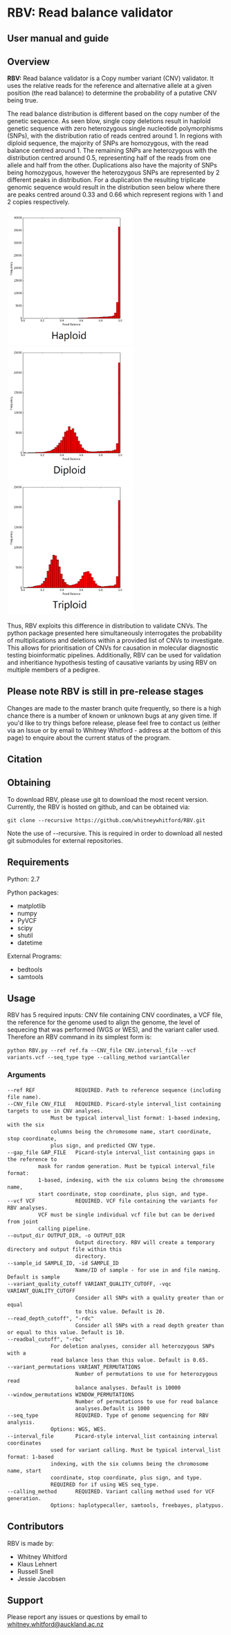 # RBV: Read balance validator
## User manual and guide


## Overview
**RBV:** Read balance validator is a Copy number variant (CNV) validator. It uses the relative reads for the reference and alternative allele at a given position (the read balance) to determine the probability of a putative CNV being true.

The read balance distribution is different based on the copy number of the genetic sequence. As seen blow, single copy deletions result in haploid genetic sequence with zero heterozygous single nucleotide polymorphisms (SNPs), with the distribution ratio of reads centred around 1. In regions with diploid sequence, the majority of SNPs are homozygous, with the read balance centred around 1. The remaining SNPs are heterozygous with the distribution centred around 0.5, representing half of the reads from one allele and half from the other. Duplications also have the majority of SNPs being homozygous, however the heterozygous SNPs are represented by 2 different peaks in distribution. For a duplication the resulting triplicate genomic sequence would result in the distribution seen below where there are peaks centred around 0.33 and 0.66 which represent regions with 1 and 2 copies respectively.

<img src="./images/haploid_readbal.png" width="290"><img src="./images/diploid_readbal.png" width="290"><img src="./images/triploid_readbal.png" width="290">

Thus, RBV exploits this difference in distribution to validate CNVs. The python package presented here simultaneously interrogates the probability of multiplications and deletions within a provided list of CNVs to investigate. This allows for prioritisation of CNVs for causation in molecular diagnostic testing bioinformatic pipelines. Additionally, RBV can be used for validation and inheritiance hypothesis testing of causative variants by using RBV on multiple members of a pedigree.

## Please note RBV is still in pre-release stages
Changes are made to the master branch quite frequently, so there is a high chance there is a number of known or unknown bugs at any given time. If you'd like to try things before release, please feel free to contact us (either via an Issue or by email to Whitney Whitford - address at the bottom of this page) to enquire about the current status of the program.

## Citation



## Obtaining
To download RBV, please use git to download the most recent version.  Currently, the RBV is hosted on github, and can be obtained via:

    git clone --recursive https://github.com/whitneywhitford/RBV.git

Note the use of --recursive.  This is required in order to download all nested git submodules for external repositories.

## Requirements
Python: 2.7

Python packages:
- matplotlib
- numpy
- PyVCF
- scipy
- shutil
- datetime

External Programs:
- bedtools
- samtools

## Usage
RBV has 5 required inputs: CNV file containing CNV coordinates, a VCF file, the reference for the genome used to align the genome, the level of sequecing that was performed (WGS or WES), and the variant caller used. Therefore an RBV command in its simplest form is:

  	python RBV.py --ref ref.fa --CNV_file CNV.interval_file --vcf variants.vcf --seq_type type --calling_method variantCaller
  
### Arguments
  ~~~~ -h, --help       show this help message and exit
  --ref REF             REQUIRED. Path to reference sequence (including file name).
  --CNV_file CNV_FILE   REQUIRED. Picard-style interval_list containing targets to use in CNV analyses.
		        Must be typical interval_list format: 1-based indexing, with the six
		        columns being the chromosome name, start coordinate, stop coordinate,
		        plus sign, and predicted CNV type.
  --gap_file GAP_FILE   Picard-style interval_list containing gaps in the reference to
			mask for random generation. Must be typical interval_file format:
			1-based, indexing, with the six columns being the chromosome name,
			start coordinate, stop coordinate, plus sign, and type.
  --vcf VCF         	REQUIRED. VCF file containing the variants for RBV analyses.
			VCF must be single individual vcf file but can be derived from joint
			calling pipeline.
  --output_dir OUTPUT_DIR, -o OUTPUT_DIR
                        Output directory. RBV will create a temporary directory and output file within this
                        directory.
  --sample_id SAMPLE_ID, -id SAMPLE_ID
                        Name/ID of sample - for use in and file naming. Default is sample
  --variant_quality_cutoff VARIANT_QUALITY_CUTOFF, -vqc VARIANT_QUALITY_CUTOFF
                        Consider all SNPs with a quality greater than or equal
                        to this value. Default is 20.
  --read_depth_cutoff", "-rdc"
                        Consider all SNPs with a read depth greater than or equal to this value. Default is 10.
  --readbal_cutoff", "-rbc"
		        For deletion analyses, consider all heterozygous SNPs with a
		        read balance less than this value. Default is 0.65.
  --variant_permutations VARIANT_PERMUTATIONS
                        Number of permutations to use for heterozygous read
                        balance analyses. Default is 10000
  --window_permutations WINDOW_PERMUTATIONS
                        Number of permutations to use for read balance
                        analyses.Default is 1000
  --seq_type            REQUIRED. Type of genome sequencing for RBV analysis.
		        Options: WGS, WES.		
  --interval_file       Picard-style interval_list containing interval coordinates
		        used for variant calling. Must be typical interval_list format: 1-based
		        indexing, with the six columns being the chromosome name, start
		        coordinate, stop coordinate, plus sign, and type.
		        REQUIRED for if using WES seq_type.
  --calling_method      REQUIRED. Variant calling method used for VCF generation.
		        Options: haplotypecaller, samtools, freebayes, platypus.
~~~~ 


## Contributors

RBV is made by:

- Whitney Whitford
- Klaus Lehnert
- Russell Snell
- Jessie Jacobsen

## Support

Please report any issues or questions by email to whitney.whitford@auckland.ac.nz
